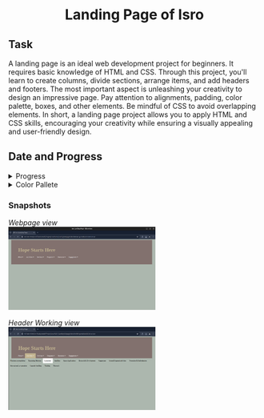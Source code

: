 
<br><br>

<div align = "center">
  
# Landing Page of Isro

</div>

## Task

<p>
A landing page is an ideal web development project for beginners. It requires basic
knowledge of HTML and CSS. Through this project, you'll learn to create columns, divide
sections, arrange items, and add headers and footers. The most important aspect is
unleashing your creativity to design an impressive page. Pay attention to alignments,
padding, color palette, boxes, and other elements. Be mindful of CSS to avoid overlapping
elements. In short, a landing page project allows you to apply HTML and CSS skills,
encouraging your creativity while ensuring a visually appealing and user-friendly design.
</p>



## Date and Progress

<details>
<summary> Progress </summary>
  
> **_Date_** : 22 June -- Learning basic things about div and navbar and header.

> **_Date_** : 23 June -- Starting to make the Landing page made html , css and js files. 

> **_Date_** : 24 June -- Decided the color pallete and theme of the webpage {theme: Mordern Isro Website}

> **_Date_** : 25 June -- Completing the navbar and appling the color pallete

</details>


<details>
<summary> Color Pallete </summary>

```
Barely Green: #acb7ae

The Brown-shirts: #82716e

Tan Blonde: #e4decd

Blondey: #c2b490
```
</details>
    
### Snapshots

*Webpage view*<br>
<img src="./assets/header1.png" width = 294px height = 166px >

*Header Working view*<br>
<img src="./assets/header2.png" width = 294px height = 166px >
